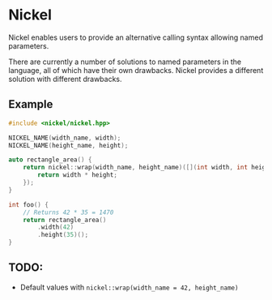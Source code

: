 # Nickel

Nickel enables users to provide an alternative calling syntax allowing named parameters.

There are currently a number of solutions to named parameters in the language,
all of which have their own drawbacks.
Nickel provides a different solution with different drawbacks.

## Example

```c++
#include <nickel/nickel.hpp>

NICKEL_NAME(width_name, width);
NICKEL_NAME(height_name, height);

auto rectangle_area() {
    return nickel::wrap(width_name, height_name)([](int width, int height) {
        return width * height;
    });
}

int foo() {
    // Returns 42 * 35 = 1470
    return rectangle_area()
        .width(42)
        .height(35)();
}
```

## TODO:

* Default values with `nickel::wrap(width_name = 42, height_name)`
